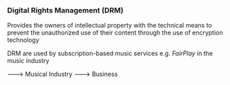 
### Digital Rights Management (DRM)

Provides the owners of intellectual property with the technical means to prevent the unauthorized use of their content through the use of encryption technology

DRM are used by subscription-based music services
e.g. *FairPlay* in the music industry

---> Musical Industry
---> Business